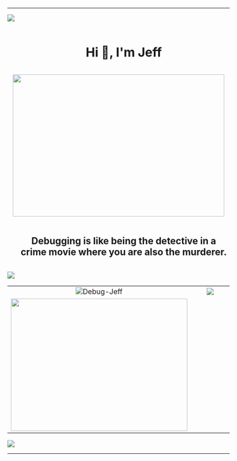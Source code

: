 ___

<img src="https://user-images.githubusercontent.com/73097560/115834477-dbab4500-a447-11eb-908a-139a6edaec5c.gif">

<div id="user-content-toc">
  <ul align="center">
    <summary>
    <h1 style="display: inline-block">Hi 👋, I'm Jeff</h1>
    </summary>
  </ul>
</div>

<div align="center">
  <img src="https://media.giphy.com/media/u2wg2uXJbHzkXkPphr/giphy.gif" width="480" height="322" />
</div>

<div id="user-content-toc">
  <ul align="center">
    <summary>
    <h2 style="display: inline-block">Debugging is like being the detective in a crime movie where you are also the murderer.</h2>
    </summary>
  </ul>
</div>

<img src="https://user-images.githubusercontent.com/73097560/115834477-dbab4500-a447-11eb-908a-139a6edaec5c.gif">

<!--If any table doesn't show its might be an API issue-->
<p align="center">
<table align="center">
    <tr border="none">
    <td width="50%" align="center">
        <img  align="center"  src="https://github-readme-stats.vercel.app/api?username=Debug-Jeff&show_icons=true&locale=en&theme=dark" alt="Debug-Jeff" />
    </td>
    <td width="50%" align="center">
        <img align="center" src="https://streak-stats.demolab.com?user=Debug-Jeff&theme=dark&exclude_days=Sun&stroke=EB545400)](https://git.io/streak-stats" />
    </td>
    <tr border="none" align="center">
    <td width="50%" align="center">
        <img  align="center" height="300px" width="400px" src="https://github-readme-stats.vercel.app/api/top-langs?username=Debug-Jeff&show_icons=true&locale=en&layout=compact&theme=dark"/>
    </td>
    </tr>
</table>

<div align="center">

</div>

<img src="https://user-images.githubusercontent.com/73097560/115834477-dbab4500-a447-11eb-908a-139a6edaec5c.gif">

---
